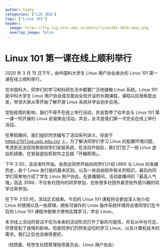```yaml
---
author: taoky
categories: ["LUG 活动"]
tags: ["Linux 101"]
header:
  image: https://ftp.lug.ustc.edu.cn/photo/linux101-2020-news.png
  overlay_image: false
---
```


# Linux 101 第一课在线上顺利举行

2020 年 3 月 15 日下午，由中国科大学生 Linux 用户协会承办的 Linux 101 第一课在线上顺利举行。

在中国科大，同学们的学习和科研生活中都要广泛地接触 Linux 系统。Linux 101 是中科大学生 Linux 用户协会成员面向全校开设的长期课程，课程以应用角度出发，带领大家从零开始了解开源 Linux 系统并学会初步应用。

受到疫情的影响，我们不得不在线上举行活动，并且暂停了往年会与 Linux 101 第一课一同开展的 Linux 安装聚会活动。并且，此次是我们第一次完全在线上举行活动。

在寒假期间，我们组织同学编写了活动系列讲义，存放于 <https://101.lug.ustc.edu.cn/> 上。为了解决同学们学习 Linux 的配置环境问题，考虑到无法现场帮助同学们安装系统，在活动开始前，我们打包了一些 Linux 虚拟机镜像，在安装虚拟机软件之后就「开箱即用」。

下午 2:30，活动准时开始。金孜达同学开始向同学们介绍 UNIX 与 Linux 的发展历史，各个 Linux 发行版的基本区别，以及一些自由软件相关的知识，最后向同学们简单地介绍了学生 Linux 用户协会。在直播期间，活动直播间的「最高人气值」高达 3569，不仅有社团内的同学参加，也有很多社团外甚至校外感兴趣的同学过来参加。

在下午 3:55 时，活动正式结束。今后的 Linux 101 课程将会更加深入地介绍 Linux 的使用以及一些原理，拥有可操作的 Linux 操作系统环境将会使同学们在今后的 Linux 101 课程中能够方便地实践学习，学会 Linux。

本次线上活动的尝试不仅为未来的活动形式打开了新的可能性，并且从中也可见，尽管受到了疫情的影响，但是同学们仍然有迫切的学习 Linux，以及计算机技术的需求。我们之后也会做得更好。

（校团委、校学生社团管理指导委员会、Linux 用户协会）